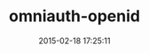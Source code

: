 ---
layout: post
title:  "omniauth-openid"
repo:   "intridea/omniauth-openid"
date:   2015-02-18 17:25:11
gemurl: https://github.com/intridea/omniauth-openid
---